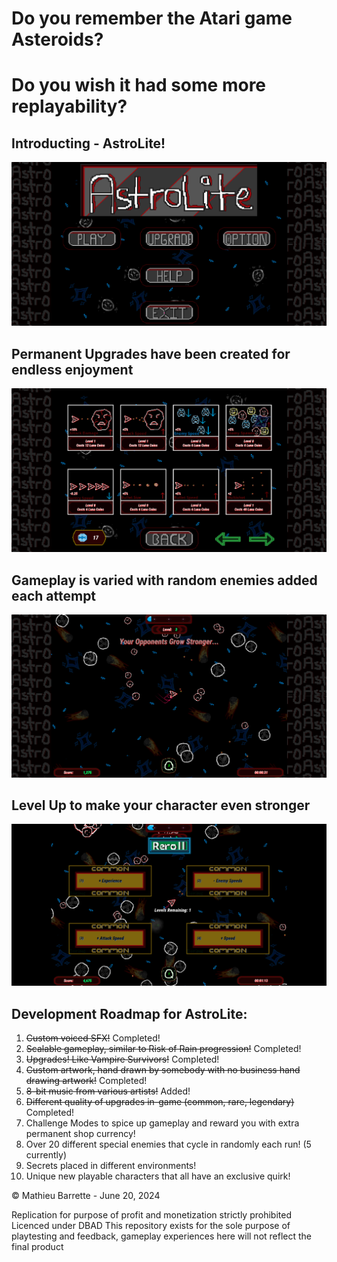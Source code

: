 # Do you remember the Atari game Asteroids?
# Do you wish it had some more replayability?

## Introducting - **AstroLite!** 
![image](Images/menu.png)


## Permanent Upgrades have been created for endless enjoyment
![image](Images/shop.png)


## Gameplay is varied with random enemies added each attempt
![image](Images/gameplay.png)


## Level Up to make your character even stronger
![image](Images/upgrades.png)


## Development Roadmap for AstroLite:
1.  ~~Custom voiced SFX!~~ Completed!
2.  ~~Scalable gameplay, similar to Risk of Rain progression!~~ Completed!
3.  ~~Upgrades! Like Vampire Survivors!~~ Completed!
4.  ~~Custom artwork, hand drawn by somebody with no business hand drawing artwork!~~ Completed!
5.  ~~8-bit music from various artists!~~ Added!
6.  ~~Different quality of upgrades in-game (common, rare, legendary)~~ Completed!
7.  Challenge Modes to spice up gameplay and reward you with extra permanent shop currency!
8.  Over 20 different special enemies that cycle in randomly each run! (5 currently)
9.  Secrets placed in different environments!
10. Unique new playable characters that all have an exclusive quirk!


    
© Mathieu Barrette - June 20, 2024

Replication for purpose of profit and monetization strictly prohibited 
Licenced under DBAD
This repository exists for the sole purpose of playtesting and feedback, gameplay
experiences here will not reflect the final product
